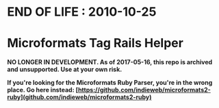 # END OF LIFE : 2010-10-25
# Microformats Tag Rails Helper

**NO LONGER IN DEVELOPMENT. As of 2017-05-16, this repo is archived and unsupported. Use at your own risk.**

**If you're looking for the Microformats Ruby Parser, you're in the wrong place. Go here instead: [https://github.com/indieweb/microformats2-ruby](github.com/indieweb/microformats2-ruby)**
